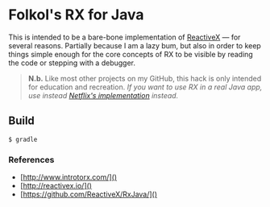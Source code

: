 # Folkol's RX for Java

This is intended to be a bare-bone implementation of [ReactiveX](http://reactivex.io) — for several reasons. Partially because I am a lazy bum, but also in order to keep things simple enough for the core concepts of RX to be visible by reading the code or stepping with a debugger.

> **N.b.** Like most other projects on my GitHub, this hack is only intended for education and recreation. _If you want to use RX in a real Java app, use instead [Netflix's implementation](https://github.com/ReactiveX/RxJava) instead._

## Build

    $ gradle

### References

- [http://www.introtorx.com/]()
- [http://reactivex.io/]()
- [https://github.com/ReactiveX/RxJava/]()
